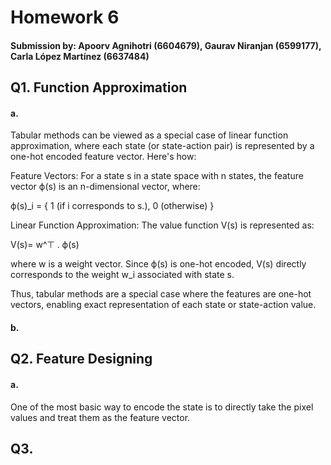 # Homework 6

#### Submission by: Apoorv Agnihotri (6604679), Gaurav Niranjan (6599177), Carla López Martínez (6637484)

## Q1. Function Approximation

#### a.
Tabular methods can be viewed as a special case of linear function approximation, where each state (or state-action pair) is represented by a one-hot encoded feature vector. Here's how:

Feature Vectors: For a state s in a state space with n states, the feature vector ϕ(s) is an n-dimensional vector, where:

ϕ(s)_i = {
    1 (if i corresponds to s.),
    0 (otherwise)
} 
 
Linear Function Approximation: The value function V(s) is represented as:

V(s)= w^⊤ . ϕ(s)

where w is a weight vector. Since ϕ(s) is one-hot encoded, V(s) directly corresponds to the weight w_i associated with state s.

Thus, tabular methods are a special case where the features are one-hot vectors, enabling exact representation of each state or state-action value.

#### b.


## Q2. Feature Designing

#### a.

One of the most basic way to encode the state is to directly take the pixel values and treat them as the feature vector.

## Q3. 





